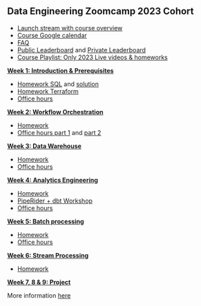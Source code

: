 ## Data Engineering Zoomcamp 2023 Cohort

* [Launch stream with course overview](https://www.youtube.com/watch?v=-zpVha7bw5A)
* [Course Google calendar](https://calendar.google.com/calendar/?cid=ZXIxcjA1M3ZlYjJpcXU0dTFmaG02MzVxMG9AZ3JvdXAuY2FsZW5kYXIuZ29vZ2xlLmNvbQ)
* [FAQ](https://datatalks.club/faq/data-engineering-zoomcamp.html)
* [Public Leaderboard](leaderboard.md) and [Private Leaderboard](https://docs.google.com/spreadsheets/d/e/2PACX-1vTbL00GcdQp0bJt9wf1ROltMq7s3qyxl-NYF7Pvk79Jfxgwfn9dNWmPD_yJHTDq_Wzvps8EIr6cOKWm/pubhtml)
* [Course Playlist: Only 2023 Live videos & homeworks](https://www.youtube.com/playlist?list=PL3MmuxUbc_hJjEePXIdE-LVUx_1ZZjYGW)

[**Week 1: Introduction & Prerequisites**](week_1_docker_sql/)

* [Homework SQL](week_1_docker_sql/homework.md) and [solution](https://www.youtube.com/watch?v=KIh_9tZiroA)
* [Homework Terraform](week_1_terraform/homework.md)
* [Office hours](https://www.youtube.com/watch?v=RVTryVvSyw4&list=PL3MmuxUbc_hJjEePXIdE-LVUx_1ZZjYGW)

[**Week 2: Workflow Orchestration**](week_2_workflow_orchestration)

* [Homework](week_2_workflow_orchestration/homework.md)
* [Office hours part 1](https://www.youtube.com/watch?v=a_nmLHb8hzw&list=PL3MmuxUbc_hJjEePXIdE-LVUx_1ZZjYGW) and [part 2](https://www.youtube.com/watch?v=PK8yyMY54Vk&list=PL3MmuxUbc_hJjEePXIdE-LVUx_1ZZjYGW&index=7) 

[**Week 3: Data Warehouse**](week_3_data_warehouse)

* [Homework](week_3_data_warehouse/homework.md)
* [Office hours](https://www.youtube.com/watch?v=QXfmtJp3bXE&list=PL3MmuxUbc_hJjEePXIdE-LVUx_1ZZjYGW)

[**Week 4: Analytics Engineering**](week_4_analytics_engineering/)

* [Homework](week_4_analytics_engineering/homework.md)
* [PipeRider + dbt Workshop](workshops/piperider.md)
* [Office hours](https://www.youtube.com/watch?v=ODYg_r72qaE&list=PL3MmuxUbc_hJjEePXIdE-LVUx_1ZZjYGW)

[**Week 5: Batch processing**](week_5_batch_processing/)

* [Homework](week_5_batch_processing/homework.md)
* [Office hours](https://www.youtube.com/watch?v=5_69yL2PPYI&list=PL3MmuxUbc_hJjEePXIdE-LVUx_1ZZjYGW)

[**Week 6: Stream Processing**](week_6_stream_processing)

* [Homework](week_6_stream_processing/homework.md)


[**Week 7, 8 & 9: Project**](project.md)

More information [here](project.md)
